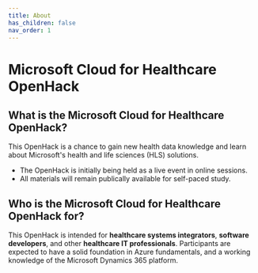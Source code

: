 ```yaml
---
title: About
has_children: false
nav_order: 1
---
```

# Microsoft Cloud for Healthcare OpenHack

## What is the Microsoft Cloud for Healthcare OpenHack?
This OpenHack is a chance to gain new health data knowledge and learn about Microsoft's health and life sciences (HLS) solutions. 

+ The OpenHack is initially being held as a live event in online sessions. 
+ All materials will remain publically available for self-paced study.

## Who is the Microsoft Cloud for Healthcare OpenHack for?
This OpenHack is intended for **healthcare systems integrators**, **software developers**, and other **healthcare IT professionals**. Participants are expected to have a solid foundation in Azure fundamentals, and a working knowledge of the Microsoft Dynamics 365 platform.
